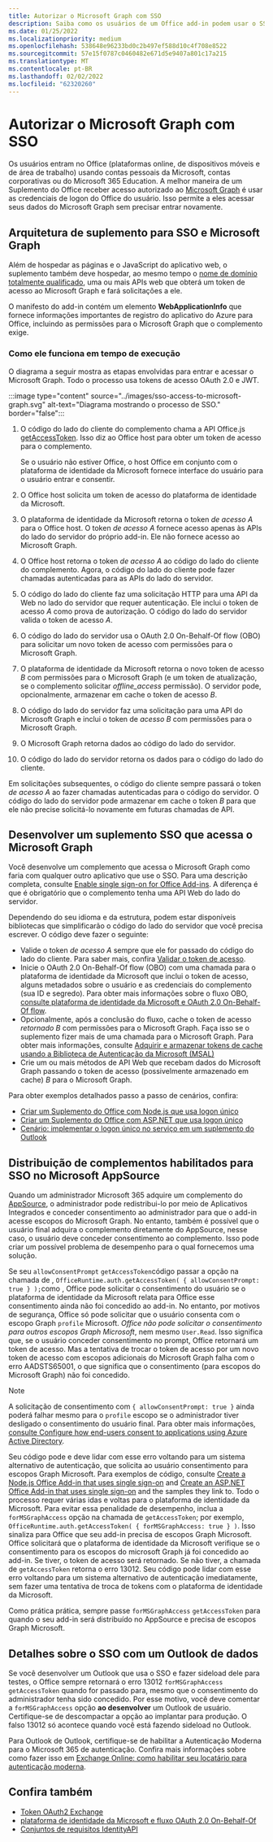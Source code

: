 ```yaml
---
title: Autorizar o Microsoft Graph com SSO
description: Saiba como os usuários de um Office add-in podem usar o SSO (login único) para buscar dados do Microsoft Graph.
ms.date: 01/25/2022
ms.localizationpriority: medium
ms.openlocfilehash: 538648e96233bd0c2b497ef588d10c4f708e8522
ms.sourcegitcommit: 57e15f0787c0460482e671d5e9407a801c17a215
ms.translationtype: MT
ms.contentlocale: pt-BR
ms.lasthandoff: 02/02/2022
ms.locfileid: "62320260"
---
```

# <a name="authorize-to-microsoft-graph-with-sso"></a>Autorizar o Microsoft Graph com SSO

Os usuários entram no Office (plataformas online, de dispositivos móveis e de área de trabalho) usando contas pessoais da Microsoft, contas corporativas ou do Microsoft 365 Education. A melhor maneira de um Suplemento do Office receber acesso autorizado ao [Microsoft Graph](https://developer.microsoft.com/graph/docs) é usar as credenciais de logon do Office do usuário. Isso permite a eles acessar seus dados do Microsoft Graph sem precisar entrar novamente.

## <a name="add-in-architecture-for-sso-and-microsoft-graph"></a>Arquitetura de suplemento para SSO e Microsoft Graph

Além de hospedar as páginas e o JavaScript do aplicativo web, o suplemento também deve hospedar, ao mesmo tempo o [nome de domínio totalmente qualificado](/windows/desktop/DNS/f-gly#_dns_fully_qualified_domain_name_fqdn__gly), uma ou mais APIs web que obterá um token de acesso ao Microsoft Graph e fará solicitações a ele.

O manifesto do add-in contém um elemento **WebApplicationInfo** que fornece informações importantes de registro do aplicativo do Azure para Office, incluindo as permissões para o Microsoft Graph que o complemento exige.

### <a name="how-it-works-at-runtime"></a>Como ele funciona em tempo de execução

O diagrama a seguir mostra as etapas envolvidas para entrar e acessar o Microsoft Graph. Todo o processo usa tokens de acesso OAuth 2.0 e JWT.

:::image type="content" source="../images/sso-access-to-microsoft-graph.svg" alt-text="Diagrama mostrando o processo de SSO." border="false":::

1. O código do lado do cliente do complemento chama a API Office.js [getAccessToken](/javascript/api/office-runtime/officeruntime.auth#getAccessToken_options_). Isso diz ao Office host para obter um token de acesso para o complemento.

    Se o usuário não estiver Office, o host Office em conjunto com o plataforma de identidade da Microsoft fornece interface do usuário para o usuário entrar e consentir.

2. O Office host solicita um token de acesso do plataforma de identidade da Microsoft.
3. O plataforma de identidade da Microsoft retorna o token *de acesso A* para o Office host. O token *de acesso A* fornece acesso apenas às APIs do lado do servidor do próprio add-in. Ele não fornece acesso ao Microsoft Graph.
4. O Office host retorna o token *de acesso A* ao código do lado do cliente do complemento. Agora, o código do lado do cliente pode fazer chamadas autenticadas para as APIs do lado do servidor.
5. O código do lado do cliente faz uma solicitação HTTP para uma API da Web no lado do servidor que requer autenticação. Ele inclui o token de acesso *A* como prova de autorização. O código do lado do servidor valida o token de acesso *A*.
6. O código do lado do servidor usa o OAuth 2.0 On-Behalf-Of flow (OBO) para solicitar um novo token de acesso com permissões para o Microsoft Graph.
7. O plataforma de identidade da Microsoft retorna o novo token de acesso *B* com permissões para o Microsoft Graph (e um token de atualização, se o complemento solicitar *offline_access* permissão). O servidor pode, opcionalmente, armazenar em cache o token de acesso *B*.
8. O código do lado do servidor faz uma solicitação para uma API do Microsoft Graph e inclui o token de *acesso B* com permissões para o Microsoft Graph.
9. O Microsoft Graph retorna dados ao código do lado do servidor.
10. O código do lado do servidor retorna os dados para o código do lado do cliente.

Em solicitações subsequentes, o código do cliente sempre passará o token *de acesso A* ao fazer chamadas autenticadas para o código do servidor. O código do lado do servidor pode armazenar em cache o token *B* para que ele não precise solicitá-lo novamente em futuras chamadas de API.

## <a name="develop-an-sso-add-in-that-accesses-microsoft-graph"></a>Desenvolver um suplemento SSO que acessa o Microsoft Graph

Você desenvolve um complemento que acessa o Microsoft Graph como faria com qualquer outro aplicativo que use o SSO. Para uma descrição completa, consulte [Enable single sign-on for Office Add-ins](../develop/sso-in-office-add-ins.md). A diferença é que é obrigatório que o complemento tenha uma API Web do lado do servidor.

Dependendo do seu idioma e da estrutura, podem estar disponíveis bibliotecas que simplificarão o código do lado do servidor que você precisa escrever. O código deve fazer o seguinte:

* Valide o token *de acesso A* sempre que ele for passado do código do lado do cliente. Para saber mais, confira [Validar o token de acesso](sso-in-office-add-ins.md#pass-the-access-token-to-server-side-code).
* Inicie o OAuth 2.0 On-Behalf-Of flow (OBO) com uma chamada para o plataforma de identidade da Microsoft que inclui o token de acesso, alguns metadados sobre o usuário e as credenciais do complemento (sua ID e segredo). Para obter mais informações sobre o fluxo OBO, [consulte plataforma de identidade da Microsoft e OAuth 2.0 On-Behalf-Of flow](/azure/active-directory/develop/v2-oauth2-on-behalf-of-flow).
* Opcionalmente, após a conclusão do fluxo, cache o token de acesso *retornado B* com permissões para o Microsoft Graph. Faça isso se o suplemento fizer mais de uma chamada para o Microsoft Graph. Para obter mais informações, consulte [Adquirir e armazenar tokens de cache usando a Biblioteca de Autenticação da Microsoft (MSAL)](/azure/active-directory/develop/msal-acquire-cache-tokens)
* Crie um ou mais métodos de API Web que recebam dados do Microsoft Graph passando o token de acesso (possivelmente armazenado em cache) *B* para o Microsoft Graph.

Para obter exemplos detalhados passo a passo de cenários, confira:

* [Criar um Suplemento do Office com Node.js que usa logon único](create-sso-office-add-ins-nodejs.md)
* [Criar um Suplemento do Office com ASP.NET que usa logon único](create-sso-office-add-ins-aspnet.md)
* [Cenário: implementar o logon único no serviço em um suplemento do Outlook](../outlook/implement-sso-in-outlook-add-in.md)

## <a name="distributing-sso-enabled-add-ins-in-microsoft-appsource"></a>Distribuição de complementos habilitados para SSO no Microsoft AppSource

Quando um administrador Microsoft 365 adquire um complemento do [AppSource](https://appsource.microsoft.com), o administrador pode redistribui-lo por meio de Aplicativos [](/microsoft-365/admin/manage/test-and-deploy-microsoft-365-apps) Integrados e conceder consentimento ao administrador para que o add-in acesse escopos do Microsoft Graph. No entanto, também é possível que o usuário final adquira o complemento diretamente do AppSource, nesse caso, o usuário deve conceder consentimento ao complemento. Isso pode criar um possível problema de desempenho para o qual fornecemos uma solução.

Se seu `allowConsentPrompt` `getAccessToken`código passar a opção na chamada de , `OfficeRuntime.auth.getAccessToken( { allowConsentPrompt: true } );`como , Office pode solicitar o consentimento do usuário se o plataforma de identidade da Microsoft relata para Office esse consentimento ainda não foi concedido ao add-in. No entanto, por motivos de segurança, Office só pode solicitar que o usuário consenta com o escopo Graph `profile` Microsoft. *Office não pode solicitar o consentimento para outros escopos Graph Microsoft*, nem mesmo `User.Read`. Isso significa que, se o usuário conceder consentimento no prompt, Office retornará um token de acesso. Mas a tentativa de trocar o token de acesso por um novo token de acesso com escopos adicionais do Microsoft Graph falha com o erro AADSTS65001, o que significa que o consentimento (para escopos do Microsoft Graph) não foi concedido.

> [!NOTE]
> A solicitação de consentimento com `{ allowConsentPrompt: true }` ainda poderá falhar mesmo para o `profile` escopo se o administrador tiver desligado o consentimento do usuário final. Para obter mais informações, [consulte Configure how end-users consent to applications using Azure Active Directory](/azure/active-directory/manage-apps/configure-user-consent).

Seu código pode e deve lidar com esse erro voltando para um sistema alternativo de autenticação, que solicita ao usuário consentimento para escopos Graph Microsoft. Para exemplos de código, consulte [Create a Node.js Office Add-in that uses single sign-on](create-sso-office-add-ins-nodejs.md) and [Create an ASP.NET Office Add-in that uses single sign-on](create-sso-office-add-ins-aspnet.md) and the samples they link to. Todo o processo requer várias idas e voltas para o plataforma de identidade da Microsoft. Para evitar essa penalidade de desempenho, inclua a `forMSGraphAccess` opção na chamada de `getAccessToken`; por exemplo, `OfficeRuntime.auth.getAccessToken( { forMSGraphAccess: true } )`. Isso sinaliza para Office que seu add-in precisa de escopos Graph Microsoft. Office solicitará que o plataforma de identidade da Microsoft verifique se o consentimento para os escopos do microsoft Graph já foi concedido ao add-in. Se tiver, o token de acesso será retornado. Se não tiver, a chamada de `getAccessToken` retorna o erro 13012. Seu código pode lidar com esse erro voltando para um sistema alternativo de autenticação imediatamente, sem fazer uma tentativa de troca de tokens com o plataforma de identidade da Microsoft.

Como prática prática, sempre passe `forMSGraphAccess` `getAccessToken` para quando o seu add-in será distribuído no AppSource e precisa de escopos Graph Microsoft.

## <a name="details-on-sso-with-an-outlook-add-in"></a>Detalhes sobre o SSO com um Outlook de dados

Se você desenvolver um Outlook que usa o SSO e fazer sideload dele para testes, o Office sempre retornará o erro 13012  `forMSGraphAccess` `getAccessToken` quando for passado para, mesmo que o consentimento do administrador tenha sido concedido. Por esse motivo, você deve comentar a `forMSGraphAccess` opção **ao desenvolver** um Outlook de usuário. Certifique-se de descompactar a opção ao implantar para produção. O falso 13012 só acontece quando você está fazendo sideload no Outlook.

Para Outlook de Outlook, certifique-se de habilitar a Autenticação Moderna para o Microsoft 365 de autenticação. Confira mais informações sobre como fazer isso em [Exchange Online: como habilitar seu locatário para autenticação moderna](https://social.technet.microsoft.com/wiki/contents/articles/32711.exchange-online-how-to-enable-your-tenant-for-modern-authentication.aspx).

## <a name="see-also"></a>Confira também

* [Token OAuth2 Exchange](https://tools.ietf.org/html/draft-ietf-oauth-token-exchange-02)
* [plataforma de identidade da Microsoft e fluxo OAuth 2.0 On-Behalf-Of](/azure/active-directory/develop/v2-oauth2-on-behalf-of-flow)
* [Conjuntos de requisitos IdentityAPI](../reference/requirement-sets/identity-api-requirement-sets.md)
